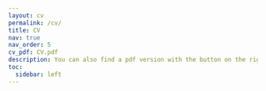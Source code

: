 ```yaml
---
layout: cv
permalink: /cv/
title: CV
nav: true
nav_order: 5
cv_pdf: CV.pdf
description: You can also find a pdf version with the button on the right side.
toc:
  sidebar: left
---
```

